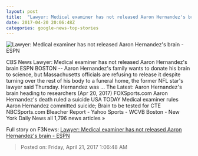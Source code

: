 ```yaml
---
layout: post
title:  "Lawyer: Medical examiner has not released Aaron Hernandez's brain - ESPN"
date: 2017-04-20 20:06:48Z
categories: google-news-top-stories
---
```


![Lawyer: Medical examiner has not released Aaron Hernandez's brain - ESPN](http://a1.espncdn.com/combiner/i?img=%2Fphoto%2F2017%2F0418%2Fr200919_1296x729_16%2D9.jpg)

CBS News Lawyer: Medical examiner has not released Aaron Hernandez's brain ESPN BOSTON -- Aaron Hernandez's family wants to donate his brain to science, but Massachusetts officials are refusing to release it despite turning over the rest of his body to a funeral home, the former NFL star's lawyer said Thursday. Hernandez was ... The Latest: Aaron Hernandez's brain heading to researchers (Apr 20, 2017) FOXSports.com Aaron Hernandez's death ruled a suicide USA TODAY Medical examiner rules Aaron Hernandez committed suicide; Brain to be tested for CTE NBCSports.com Bleacher Report - Yahoo Sports - WCVB Boston - New York Daily News all 1,796 news articles »


Full story on F3News: [Lawyer: Medical examiner has not released Aaron Hernandez's brain - ESPN](http://www.f3nws.com/n/QbypgH)

> Posted on: Friday, April 21, 2017 1:06:48 AM
